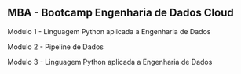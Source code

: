 ## MBA - Bootcamp Engenharia de Dados Cloud

Modulo 1 - Linguagem Python aplicada a Engenharia de Dados

Modulo 2 - Pipeline de Dados

Modulo 3 - Linguagem Python aplicada a Engenharia de Dados
